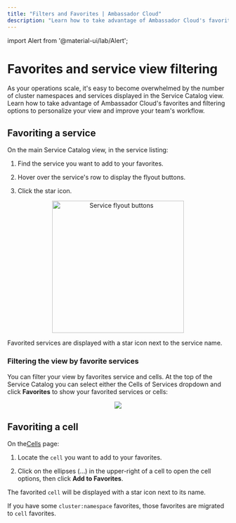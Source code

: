 ```yaml
---
title: "Filters and Favorites | Ambassador Cloud"
description: "Learn how to take advantage of Ambassador Cloud's favorites and filtering options to personalize your view and improve your team's workflow."
---
```


import Alert from '@material-ui/lab/Alert';

# Favorites and service view filtering

As your operations scale, it's easy to become overwhelmed by the number of cluster namespaces and services displayed in the Service Catalog view. Learn how to take advantage of Ambassador Cloud's favorites and filtering options to personalize your view and improve your team's workflow.

## Favoriting a service 

On the main Service Catalog view, in the service listing:

1. Find the service you want to add to your favorites.

2. Hover over the service's row to display the flyout buttons.

3. Click the star icon.

<p align="center">
  <img src="../../../images/add-service-to-favorites.png" width="300" alt="Service flyout buttons"/>
</p>

Favorited services are displayed with a star icon next to the service name.

### Filtering the view by favorite services

You can filter your view by favorites service and cells. At the top of the Service Catalog you can select either the Cells of Services dropdown and click **Favorites** to show your favorited services or cells:

<p align="center">
  <img src="../../../images/service-groups-favorite-services-filter.png"/>
</p>

## Favoriting a cell

On the[Cells](../cells) page:

1. Locate the `cell` you want to add to your favorites.

2. Click on the ellipses (...) in the upper-right of a cell to open the cell options, then click **Add to Favorites**.

The favorited `cell` will be displayed with a star icon next to its name.

If you have some `cluster:namespace` favorites, those favorites are migrated to `cell` favorites. 


